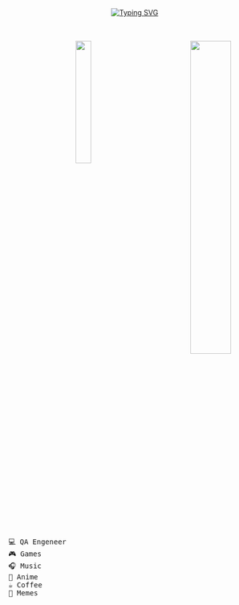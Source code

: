 <div align="center">
<a href="https://git.io/typing-svg"><img src="https://readme-typing-svg.demolab.com?font=Fira+Code&size=30&pause=1000&color=FFFF00&center=true&vCenter=true&width=440&height=60&lines=Hello-Hello!+;I+am+Svetlana;Junior+QA+Engineer" alt="Typing SVG" /></a>

<br><br>
<img src="https://github.com/Tosstiv/tosstiv/blob/main/assets/айотто3.gif?raw=true" width="40%" align="right"/>
<img src="https://github.com/Tosstiv/tosstiv/blob/main/assets/new_cat.gif?raw=true" width="25%"/>

<pre align="left">
💻 QA Engeneer
🎮 Games
🎧 Music
🌸 Anime
☕️ Coffee 
🐸 Memes
</pre>

</div>

